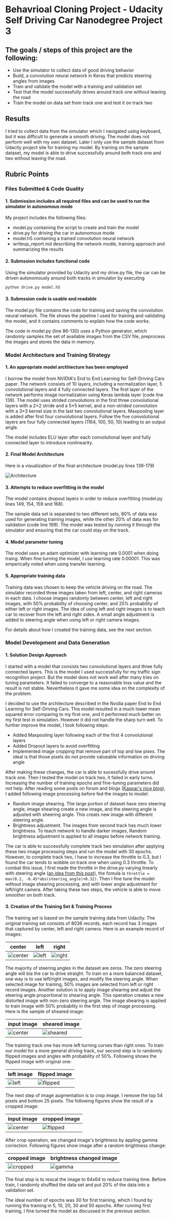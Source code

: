 # Behavrioal Cloning Project - Udacity Self Driving Car Nanodegree Project 3

## The goals / steps of this project are the following:
* Use the simulator to collect data of good driving behavior
* Build, a convolution neural network in Keras that predicts steering angles from images
* Train and validate the model with a training and validation set
* Test that the model successfully drives around track one without leaving the road
* Train the model on data set from track one and test it on track two

## Results
I tried to collect data from the simulator which I navigated using keyboard, but it was difficult to generate a smooth driving. The model does not perform well with my own dataset. Later I only use the sample dataset from Udacity project site for training my model. By training on the sample dataset, my model is able to drive successfully around both track one and two without leaving the road.

## Rubric Points

### Files Submitted & Code Quality

#### 1. Submission includes all required files and can be used to run the simulator in autonomous mode

My project includes the following files:
* model.py containing the script to create and train the model
* drive.py for driving the car in autonomous mode
* model.h5 containing a trained convolution neural network 
* writeup_report.md describing the network modle, training approach and summarizing the results

#### 2. Submssion includes functional code
Using the simulator provided by Udacity and my drive.py file, the car can be driven autonomously around both tracks in simulator by executing 
```sh
python drive.py model.h5
```

#### 3. Submssion code is usable and readable

The model.py file contains the code for training and saving the convolution neural network. The file shows the pipeline I used for training and validating the model, and it contains comments to explain how the code works.

The code in model.py (line 86-130) uses a Python generator, which randomly samples the set of available images from the CSV file, preprocess the images and stores the data in memory.


### Model Architecture and Training Strategy

#### 1. An appropriate model arcthiecture has been employed

I borrow the model from NVIDIA's End to End Learning for Self-Driving Cars paper. The network consists of 10 layers, including a normalization layer, 5 convolutional layers and 4 fully connected layers. The first layer of the network performs image normalization using Keras lambda layer (code line 139). The model uses strided convolutions in the first three convolutional layers with a 2×2 stride and a 5×5 kernel, and a non-strided convolution with a 3×3 kernel size in the last two convolutional layers. Maxpooling layer is added after first four convolutional layers. Follow the five convolutional layers are four fully connected layers (1164, 100, 50, 10) leading to an output angle.

The model includes ELU layer after each convolutional layer and fully connected layer to introduce nonlinearity.

#### 2. Final Model Architecture

Here is a visualization of the final architecture (model.py lines 139-179)

![Architecture](image/model.png)


#### 3. Attempts to reduce overfitting in the model

The model contains dropout layers in order to reduce overfitting (model.py lines 149, 154, 159 and 168). 

The sample data set is separated to two different sets, 80% of data was used for generating training images, while the other 20% of data was for validation (code line 199). The model was tested by running it through the simulator and ensuring that the car could stay on the track.

#### 4. Model parameter tuning

The model uses an adam optimizer with learning rate 0.0001 when doing traing. When fine turning the model, I use learning rate 0.00001. This was emperically noted when using transfer learning.

#### 5. Appropriate training data

Training data was chosen to keep the vehicle driving on the road. The simulator recorded three images taken from left, center, and right cameras in each data. I choose images randomly between center, left and right images, with 50% probability of choosing center, and 25% probability of either left or right images. The idea of using left and right images is to teach car to recover from the left and right sides. A small angle adjustment is added to steering angle when using left or right camera images.

For details about how I created the training data, see the next section. 

### Model Development and Data Generation

#### 1. Solution Design Approach

I started with a model that consists two convolutional layers and three fully connected layers. This is the model I used successfully for my traffic sign recognition project. But the model does not work well after many tries on tuning parameters. It failed to converge to a reasonable loss value and the result is not stable. Nevertheless it gave me some idea on the complexity of the problem.

I decided to use the architecture described in the Nvidia paper End to End Learning for Self-Driving Cars. This model resulted in a much lower mean squared error comparing to my first one, and it performed much better on my first test in simulation. However it did not handle the sharp turn well. To further improve the model, I took following steps:

* Added Maxpooling layer following each of the first 4 convolutional layers
* Added Dropout layers to avoid overfitting
* Implemented image cropping that remove part of top and low pixes. The ideal is that those pixels do not provide valueable information on driving angle

After making these changes, the car is able to sucessfully drive around track one. Then I tested the model on track two, it failed in early turns. Increasing the number of training epochs and fine-tuning parameters did not help. After reading some posts on forum and blogs ([Kaspar's nice blog](https://medium.com/@ksakmann/behavioral-cloning-make-a-car-drive-like-yourself-dc6021152713#.kkvdh7ig7)), I added following image processing before fed the images to model:

* Random image shearing. The large portion of dataset have zero steering angle, image shearing create a new image, and the steering angle is adjusted with sheering angle. This creats new image with different steering angle.
* Brightness adjustment. The images from second track has much lower brightness. To teach network to handle darker images, Random brightness adjustment is applied to all images before network training.

The car is able to successfully complete track two simulation after applying these two image processing steps and run the model with 30 epochs. However, to complete track two, I have to increase the throttle to 0.3, but I found the car tends to wobble on track one when using 0.3 throttle. To combat this issue, I first made the throttle in the drive.py varying linearly with steering angle ([an idea from this post](https://carnd-forums.udacity.com/questions/36904752/behavioral-cloning-mysteries-)), the fomula is `throttle = max(0.2, -0.45*abs(steering_angle)+0.32)`. Then I fine tune the model without image shearing processing, and with lower angle adjustment for left/right camera. After taking these two steps, the vehicle is able to move smoother on both track.


#### 3. Creation of the Training Set & Training Process

The training set is based on the sample training data from Udacity. The original training set consists of 8036 records, each record has 3 images that captured by center, left and right camera. Here is an example record of images:

center | left | right
-------|------|-------
![center](image/center.jpg) | ![left](image/left.jpg) | ![right](image/right.jpg)


The majority of steering angles in the dataset are zeros. The zero steering angle will bia the car to drive straight. To train on a more balanced dataset, one way is to use left/right images, and modify the steering angle. When selected image for training, 50% images are selected from left or right record images. Another solution is to apply image shearing and adjust the steering angle proportional to shearing angle. This operation creates a new distorted image with non-zero steering angle. The image shearing is applied to train image with 50% probablity in the first step of image processing. Here is the sample of sheared image:

input image | sheared image
------------|--------------
![center](image/center.jpg) | ![sheared](image/sheared.jpg)

The training track one has more left turning curves than right ones. To train our model for a more general driving track, our second step is to randomly flipped images and angles with probability of 50%. Following shows the flipped image with original one:

left image | flipped image
-----------|--------------
![left](image/left.jpg) | ![flipped](image/flipped.jpg)

The next step of image augmentation is to crop image. I remove the top 54 pixels and bottom 25 pixels. The following figures show the result of a cropped image:

input image | cropped image
------------|--------------
![center](image/center.jpg) | ![flipped](image/cropped.jpg)

After crop operation, we changed image's brightness by appling gamma correction. Following figures show image after a random brightness change:

cropped image | brightness changed image
--------------|-------------------------
![cropped](image/cropped.jpg) | ![gamma](image/gamma.jpg)

The final stop is to rescal the image to 64x64 to reduce training time. Before train, I randomly shuffled the data set and put 20% of the data into a validation set. 

The ideal number of epochs was 30 for first training, which I found by running the training in 5, 10, 20, 30 and 50 epochs. After running first training, I fine turned the model as discussed in the previous section.

